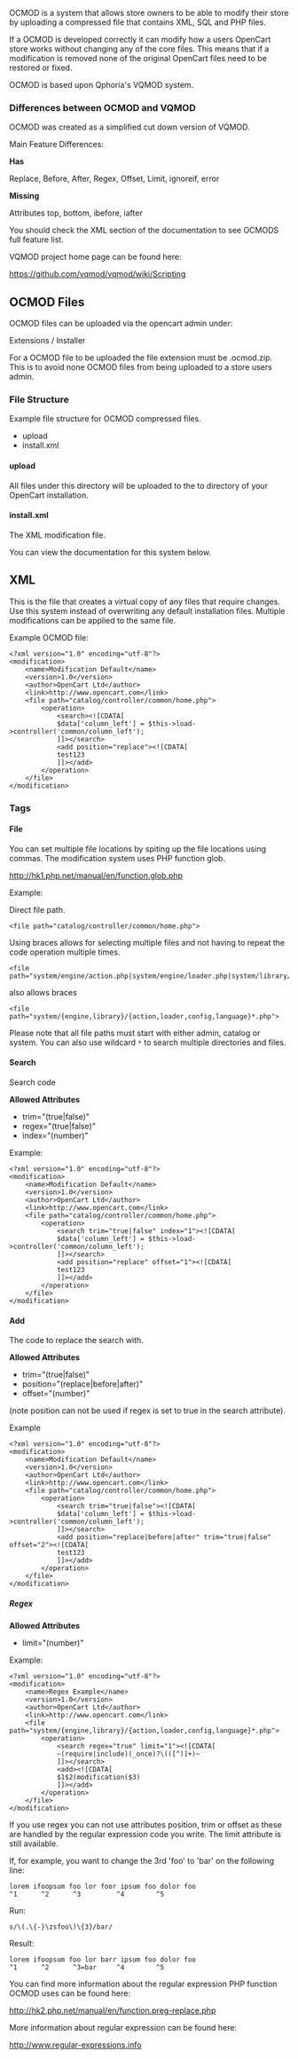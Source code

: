 OCMOD is a system that allows store owners to be able to modify their store by uploading a compressed file that contains XML, SQL and PHP files.

If a OCMOD is developed correctly it can modify how a users OpenCart store works without changing any of the core files. This means that if a modification is removed none of the original OpenCart files need to be restored or fixed.

OCMOD is based upon Qphoria's VQMOD system.

### Differences between OCMOD and VQMOD

OCMOD was created as a simplified cut down version of VQMOD.

Main Feature Differences:

**Has** 

Replace, Before, After, Regex, Offset, Limit, ignoreif, error

**Missing**

Attributes top, bottom, ibefore, iafter

You should check the XML section of the documentation to see OCMODS full feature list.

VQMOD project home page can be found here:

https://github.com/vqmod/vqmod/wiki/Scripting

## OCMOD Files

OCMOD files can be uploaded via the opencart admin under:

Extensions / Installer

For a OCMOD file to be uploaded the file extension must be .ocmod.zip. This is to avoid none OCMOD files from being uploaded to a store users admin.

### File Structure

Example file structure for OCMOD compressed files.
 
* upload
* install.xml

#### upload

All files under this directory will be uploaded to the to directory of your OpenCart installation.

#### install.xml

The XML modification file.

You can view the documentation for this system below.

## XML

This is the file that creates a virtual copy of any files that require changes. Use this system instead of overwriting any default installation files. Multiple modifications can be applied to the same file.
 
Example OCMOD file:

```
<?xml version="1.0" encoding="utf-8"?>
<modification>
    <name>Modification Default</name>
    <version>1.0</version>
    <author>OpenCart Ltd</author>
    <link>http://www.opencart.com</link>
    <file path="catalog/controller/common/home.php">
        <operation>
            <search><![CDATA[
            $data['column_left'] = $this->load->controller('common/column_left');
            ]]></search>
            <add position="replace"><![CDATA[
            test123
            ]]></add>
        </operation>
    </file>  
</modification>
```

### Tags

#### File

You can set multiple file locations by spiting up the file locations using commas. The modification system uses PHP function glob.

http://hk1.php.net/manual/en/function.glob.php

Example:  

Direct file path.

```
<file path="catalog/controller/common/home.php">
```

Using braces allows for selecting multiple files and not having to repeat the code operation multiple times.

```
<file path="system/engine/action.php|system/engine/loader.php|system/library/config.php|system/library/language.php">
```

also allows braces

```
<file path="system/{engine,library}/{action,loader,config,language}*.php">
```

Please note that all file paths must start with either admin, catalog or system. You can also use wildcard `*` to search multiple directories and files.

#### Search

Search code

**Allowed Attributes**

* trim="(true|false)"
* regex="(true|false)"
* index="(number)"

Example:

```
<?xml version="1.0" encoding="utf-8"?>
<modification>
    <name>Modification Default</name>
    <version>1.0</version>
    <author>OpenCart Ltd</author>
    <link>http://www.opencart.com</link>
    <file path="catalog/controller/common/home.php">
        <operation>
            <search trim="true|false" index="1"><![CDATA[
            $data['column_left'] = $this->load->controller('common/column_left');
            ]]></search>
            <add position="replace" offset="1"><![CDATA[
            test123
            ]]></add>
        </operation>
    </file>  
</modification>
```

#### Add

The code to replace the search with. 

**Allowed Attributes**

* trim="(true|false)"
* position="(replace|before|after)" 
* offset="(number)"

(note position can not be used if regex is set to true in the search attribute).

Example
```
<?xml version="1.0" encoding="utf-8"?>
<modification>
    <name>Modification Default</name>
    <version>1.0</version>
    <author>OpenCart Ltd</author>
    <link>http://www.opencart.com</link>
    <file path="catalog/controller/common/home.php">
        <operation>
            <search trim="true|false"><![CDATA[
            $data['column_left'] = $this->load->controller('common/column_left');
            ]]></search>
            <add position="replace|before|after" trim="true|false" offset="2"><![CDATA[
            test123
            ]]></add>
        </operation>
    </file>  
</modification>
```

##### Regex

**Allowed Attributes**

* limit="(number)"

Example:

```
<?xml version="1.0" encoding="utf-8"?>
<modification>
    <name>Regex Example</name>
    <version>1.0</version>
    <author>OpenCart Ltd</author>
    <link>http://www.opencart.com</link>
    <file path="system/{engine,library}/{action,loader,config,language}*.php">
        <operation>
            <search regex="true" limit="1"><![CDATA[
            ~(require|include)(_once)?\(([^)]+)~
            ]]></search>
            <add><![CDATA[
            $1$2(modification($3)
            ]]></add>
        </operation>
    </file>
</modification>
```

If you use regex you can not use attributes position, trim or offset as these are handled by the regular expression code you write. The limit attribute is still available.

If, for example, you want to change the 3rd 'foo' to 'bar' on the following line:

```
lorem ifoopsum foo lor foor ipsum foo dolor foo
^1      ^2      ^3         ^4        ^5
```
	
Run: 

```
s/\(.\{-}\zsfoo\)\{3}/bar/
```
	
Result:

```	
lorem ifoopsum foo lor barr ipsum foo dolor foo
^1      ^2      ^3=bar     ^4        ^5
```

You can find more information about the regular expression PHP function OCMOD uses can be found here:

http://hk2.php.net/manual/en/function.preg-replace.php

More information about regular expression can be found here:

http://www.regular-expressions.info